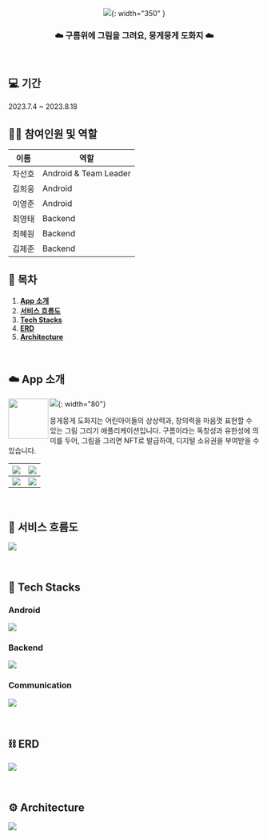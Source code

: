 <div align="center">

![](https://velog.velcdn.com/images/heeung/post/3c5b47fe-71ae-4d87-a46a-6a0bdf040005/image.png){: width="350" }

### ☁️ 구름위에 그림을 그려요, 뭉게뭉게 도화지 ☁️

</div>
<br>

## 💻 기간
2023.7.4 ~ 2023.8.18

## 🙋🏻 참여인원 및 역할

| 이름   | 역할                  |                                         
|  ---  | ------------------- |
| 차선호 | Android & Team Leader|
| 김희웅 | Android              |
| 이영준 | Android              |
| 최영태 | Backend              |
| 최혜원 | Backend              |
| 김제준 | Backend              |

## 📌 목차
1. [**App 소개**](#1)
1. [**서비스 흐름도**](#2)
1. [**Tech Stacks**](#3)
1. [**ERD**](#4)
1. [**Architecture**](#5)

<br>

<div id="1"></div>

## ☁️ App 소개

<div>

<img src="https://velog.velcdn.com/images/heeung/post/fe5cf97c-19f7-4dad-92f6-7ff5bc163d8e/image.png" height="80px" width="80px" align="left">

![](https://velog.velcdn.com/images/heeung/post/5ad6d700-4900-45da-a29b-19f53a0d4fbb/image.png){: width="80"}

뭉게뭉게 도화지는 어린아이들의 상상력과, 창의력을 마음껏 표현할 수 있는 그림 그리기 애플리케이션입니다. 구름이라는 독창성과 유한성에 의미를 두어, 그림을 그리면 NFT로 발급하여, 디지털 소유권을 부여받을 수 있습니다.

![](https://velog.velcdn.com/images/heeung/post/8b42f6d8-df3f-4c3a-a28f-16b96d612928/image.png) |![](https://velog.velcdn.com/images/heeung/post/7e6a0575-b7cd-4a5e-909f-e0de41252390/image.png)
--- | --- |
![](https://velog.velcdn.com/images/heeung/post/01f36b65-fdc6-4102-9fdc-0b04e86cefb5/image.png)|![](https://velog.velcdn.com/images/heeung/post/94cb89d8-8b54-46de-a501-41cd0455e358/image.png)


<br>

<div id="2"></div>

## 📱 서비스 흐름도
![](https://velog.velcdn.com/images/heeung/post/6e946c9c-3cac-4b84-b28c-06e0925920a0/image.png)

<br>

<div id="3"></div>

## 📍 Tech Stacks

### Android

![](https://velog.velcdn.com/images/heeung/post/67ff9ba2-d46c-484b-a39a-0ab0d47d301c/image.png)

### Backend

![](https://velog.velcdn.com/images/heeung/post/1dcbbb57-fa07-43bd-b969-69888ddae6db/image.png)

### Communication

![](https://velog.velcdn.com/images/heeung/post/854a27b3-c068-488e-9cb1-bdb1904b0fa6/image.png)

<br>

<div id="4"></div>

## ⛓️ ERD

![](https://velog.velcdn.com/images/heeung/post/8cce9a0b-a41d-45b6-b640-e40c0ea7e9d2/image.png)

<br>

<div id="5"></div>

## ⚙️ Architecture

![](https://velog.velcdn.com/images/heeung/post/6e1d3842-dd7e-4614-b913-b47367795f6f/image.png)

<br>



